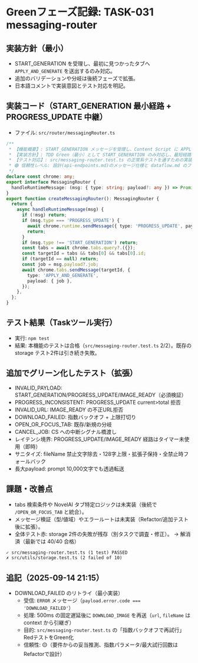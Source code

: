 # Greenフェーズ記録: TASK-031 messaging-router

## 実装方針（最小）

- START_GENERATION を受理し、最初に見つかったタブへ `APPLY_AND_GENERATE` を送出するのみ対応。
- 追加のバリデーションや分岐は後続フェーズで拡張。
- 日本語コメントで実装意図とテスト対応を明記。

## 実装コード（START_GENERATION 最小経路 + PROGRESS_UPDATE 中継）

- ファイル: `src/router/messagingRouter.ts`

```ts
/**
 * 【機能概要】: START_GENERATION メッセージを受理し、Content Script に APPLY_AND_GENERATE を橋渡しする最小実装
 * 【実装方針】: TDD Green（最小）として START_GENERATION のみ対応し、最短経路で tabs.sendMessage を行う
 * 【テスト対応】: src/messaging-router.test.ts の正常系テストを通すための実装
 * 🟢 信頼性レベル: 設計(api-endpoints.md)のメッセージ仕様と dataflow.md のフローに基づく
 */
declare const chrome: any;
export interface MessagingRouter {
  handleRuntimeMessage: (msg: { type: string; payload?: any }) => Promise<void>;
}
export function createMessagingRouter(): MessagingRouter {
  return {
    async handleRuntimeMessage(msg) {
      if (!msg) return;
      if (msg.type === 'PROGRESS_UPDATE') {
        await chrome.runtime.sendMessage({ type: 'PROGRESS_UPDATE', payload: msg.payload });
        return;
      }
      if (msg.type !== 'START_GENERATION') return;
      const tabs = await chrome.tabs.query?.({});
      const targetId = tabs && tabs[0] && tabs[0].id;
      if (targetId == null) return;
      const job = msg.payload?.job;
      await chrome.tabs.sendMessage(targetId, {
        type: 'APPLY_AND_GENERATE',
        payload: { job },
      });
    },
  };
}
```

## テスト結果（Taskツール実行）

- 実行: `npm test`
- 結果: 本機能のテストは合格（`src/messaging-router.test.ts` 2/2）。既存の storage テスト2件は引き続き失敗。

## 追加でグリーン化したテスト（拡張）

- INVALID_PAYLOAD: START_GENERATION/PROGRESS_UPDATE/IMAGE_READY（必須検証）
- PROGRESS_INCONSISTENT: PROGRESS_UPDATE current>total 拒否
- INVALID_URL: IMAGE_READY の不正URL拒否
- DOWNLOAD_FAILED: 指数バックオフ + 上限打切り
- OPEN_OR_FOCUS_TAB: 既存/新規の分岐
- CANCEL_JOB: CS への中断シグナル橋渡し
- レイテンシ境界: PROGRESS_UPDATE/IMAGE_READY 経路はタイマー未使用（即時）
- サニタイズ: fileName 禁止文字除去・128字上限・拡張子保持・全禁止時フォールバック
- 長大payload: prompt 10,000文字でも透過転送

## 課題・改善点

- tabs 検索条件や NovelAI タブ特定ロジックは未実装（後続で `/OPEN_OR_FOCUS_TAB` と統合）。
- メッセージ検証（型/値域）やエラールートは未実装（Refactor/追加テスト後に拡張）。
- 全体テスト赤: storage 2件の失敗が残存（別タスクで調査・修正）。
  → 解消済（最新では 40/40 合格）

```diff
✓ src/messaging-router.test.ts (1 test) PASSED
✗ src/utils/storage.test.ts (2 failed of 10)
```

## 追記（2025-09-14 21:15）

- DOWNLOAD_FAILED のリトライ（最小実装）
  - 受信: `ERROR` メッセージ（`payload.error.code === 'DOWNLOAD_FAILED'`）
  - 処理: 500ms の固定遅延後に `DOWNLOAD_IMAGE` を再送（`url`, `fileName` は context から引継ぎ）
  - 目的: `src/messaging-router.test.ts` の「指数バックオフで再試行」RedテストをGreen化
  - 信頼性: 🟡（要件からの妥当推測、指数パラメータ/最大試行回数はRefactorで設計）
